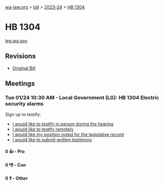 [wa-law.org](/) > [bill](/bill/) > [2023-24](/bill/2023-24/) > [HB 1304](/bill/2023-24/hb/1304/)

# HB 1304
[leg.wa.gov](https://app.leg.wa.gov/billsummary?BillNumber=1304&Year=2023&Initiative=false)

## Revisions
* [Original Bill](1/)

## Meetings
### Tue 01/24 10:30 AM - Local Government (LG): HB 1304 Electric security alarms
Sign up to testify:
* [I would like to testify in person during the hearing](https://app.leg.wa.gov/csi/Testifier/Add?chamber=House&mId=30494&aId=149595&caId=20701&tId=1)
* [I would like to testify remotely](https://app.leg.wa.gov/csi/Testifier/Add?chamber=House&mId=30494&aId=149595&caId=20701&tId=2)
* [I would like my position noted for the legislative record](https://app.leg.wa.gov/csi/Testifier/Add?chamber=House&mId=30494&aId=149595&caId=20701&tId=3)
* [I would like to submit written testimony](https://app.leg.wa.gov/csi/Testifier/Add?chamber=House&mId=30494&aId=149595&caId=20701&tId=4)

#### 0 👍 - Pro

#### 0 👎 - Con

#### 0 ❓ - Other
